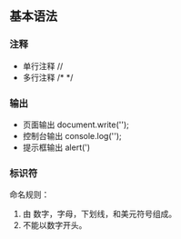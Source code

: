 ## 基本语法

### 注释
+ 单行注释
 //
+ 多行注释
  /* */

### 输出
+ 页面输出
  document.write('');
+ 控制台输出
  console.log('');
+ 提示框输出
  alert(')

### 标识符
命名规则：
1. 由 数字，字母，下划线，和美元符号组成。
2. 不能以数字开头。

